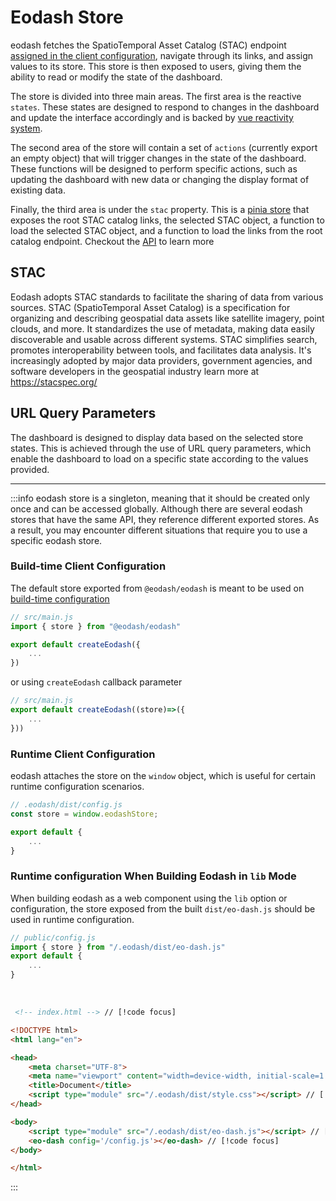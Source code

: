 # Eodash Store
eodash fetches the SpatioTemporal Asset Catalog (STAC) endpoint [assigned in the client configuration](/api/core/types/interfaces/Eodash.html#stacendpoint), navigate through its links, and assign values to its store. This store is then exposed to users, giving them the ability to read or modify the state of the dashboard. 

The store is divided into three main areas. The first area is the reactive `states`. These states are designed to respond to changes in the dashboard and update the interface accordingly and is backed by [vue reactivity system](https://vuejs.org/guide/essentials/reactivity-fundamentals). 

The second area of the store will contain a set of `actions` (currently export an empty object) that will trigger changes in the state of the dashboard. These functions will be designed to perform specific actions, such as updating the dashboard with new data or changing the display format of existing data.

Finally, the third area is under the `stac` property. This is a [pinia store](https://pinia.vuejs.org/) that exposes the root STAC catalog links, the selected STAC object, a function to load the selected STAC object, and a function to load the links from the root catalog endpoint. Checkout the [API](/api/core/types/interfaces/EodashStore.html) to learn more

## STAC
Eodash adopts STAC standards to facilitate the sharing of data from various sources. STAC (SpatioTemporal Asset Catalog) is a specification for organizing and describing geospatial data assets like satellite imagery, point clouds, and more. It standardizes the use of metadata, making data easily discoverable and usable across different systems. STAC simplifies search, promotes interoperability between tools, and facilitates data analysis. It's increasingly adopted by major data providers, government agencies, and software developers in the geospatial industry learn more at https://stacspec.org/


## URL Query Parameters
The dashboard is designed to display data based on the selected store states. This is achieved through the use of URL query parameters, which enable the dashboard to load on a specific state according to the values provided.

----

:::info
eodash store is a singleton, meaning that it should be created only once and can be accessed globally. Although there are several eodash stores that have the same API, they reference different exported stores. As a result, you may encounter different situations that require you to use a specific eodash store.

### Build-time Client Configuration
The default store exported from `@eodash/eodash` is meant to be used on [build-time configuration](/instantiation.html#compile-time-build-time-configuration)
 
```js
// src/main.js
import { store } from "@eodash/eodash"

export default createEodash({
    ...
})
```
or using `createEodash` callback parameter
```js
// src/main.js
export default createEodash((store)=>({
    ...
}))
```
### Runtime Client Configuration
eodash attaches the store on the `window` object, which is useful for certain runtime configuration scenarios.
```js
// .eodash/dist/config.js
const store = window.eodashStore;

export default {
    ...
}
```

### Runtime configuration When Building Eodash in `lib` Mode
When building eodash as a web component using the `lib` option or configuration, the store exposed from the built `dist/eo-dash.js` should be used in runtime configuration.
```js
// public/config.js
import { store } from "/.eodash/dist/eo-dash.js" 
export default {
    ...
}
```
<br>

```html
 <!-- index.html --> // [!code focus]

<!DOCTYPE html>
<html lang="en">

<head>
    <meta charset="UTF-8">
    <meta name="viewport" content="width=device-width, initial-scale=1.0">
    <title>Document</title>
    <script type="module" src="/.eodash/dist/style.css"></script> // [!code focus]
</head>

<body>
    <script type="module" src="/.eodash/dist/eo-dash.js"></script> // [!code focus]
    <eo-dash config='/config.js'></eo-dash> // [!code focus]
</body>

</html>

```
:::